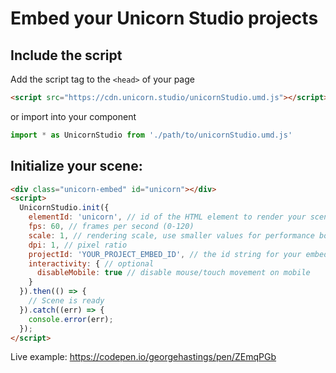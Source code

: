 # Embed your Unicorn Studio projects

## Include the script

Add the script tag to the `<head>` of your page
```html
<script src="https://cdn.unicorn.studio/unicornStudio.umd.js"></script>
```

or import into your component
```js
import * as UnicornStudio from './path/to/unicornStudio.umd.js'
```

## Initialize your scene:

```html
<div class="unicorn-embed" id="unicorn"></div>
<script>
  UnicornStudio.init({
    elementId: 'unicorn', // id of the HTML element to render your scene in (the scene will use its dimensions)
    fps: 60, // frames per second (0-120)
    scale: 1, // rendering scale, use smaller values for performance boost (0-1)
    dpi: 1, // pixel ratio
    projectId: 'YOUR_PROJECT_EMBED_ID', // the id string for your embed (get this from "embed" export)
    interactivity: { // optional
      disableMobile: true // disable mouse/touch movement on mobile
    }
  }).then(() => {
    // Scene is ready
  }).catch((err) => {
    console.error(err);
  });
</script>
```

Live example: https://codepen.io/georgehastings/pen/ZEmqPGb
